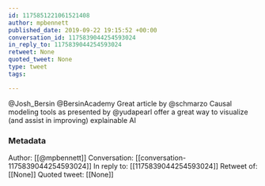 ```yaml
---
id: 1175851221061521408
author: mpbennett
published_date: 2019-09-22 19:15:52 +00:00
conversation_id: 1175839044254593024
in_reply_to: 1175839044254593024
retweet: None
quoted_tweet: None
type: tweet
tags:

---
```


@Josh_Bersin @BersinAcademy Great article by @schmarzo Causal modeling tools as presented by @yudapearl offer a great way to visualize (and assist in improving) explainable AI

### Metadata

Author: [[@mpbennett]]
Conversation: [[conversation-1175839044254593024]]
In reply to: [[1175839044254593024]]
Retweet of: [[None]]
Quoted tweet: [[None]]
